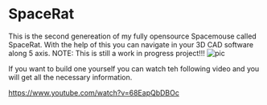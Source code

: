 # SpaceRat
This is the second genereation of my fully opensource Spacemouse called SpaceRat. With the help of this you can navigate in your 3D CAD software along 5 axis. 
NOTE: This is still a work in progress project!!!
![pic](https://user-images.githubusercontent.com/97908564/150579879-396b4875-c7b2-4d78-9fc6-71ccf0a5321b.jpg)

If you want to build one yourself you can watch teh following video and you will get all the necessary information. 

https://www.youtube.com/watch?v=68EapQbDBOc
